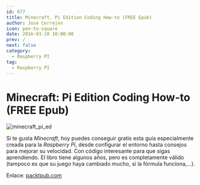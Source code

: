 ```yaml
---
id: 677
title: Minecraft. Pi Edition Coding How-to (FREE Epub)
author: Jose Cerrejon
icon: pen-to-square
date: 2016-03-10 10:00:00
prev: /
next: false
category:
  - Raspberry PI
tag:
  - Raspberry PI
---
```


# Minecraft: Pi Edition Coding How-to (FREE Epub)

![minecraft_pi_ed](/images/2016/03/minecraft_pi_ed.png)

Si te gusta *Minecraft*, hoy puedes conseguir gratis esta guía especialmente creada para la *Raspberry Pi*, desde configurar el entorno hasta consejos para mejorar su velocidad. Con código interesante para que sigas aprendiendo. El libro tiene algunos años, pero es completamente válido (tampoco es que su juego haya cambiado mucho, si la fórmula funciona,...).

Enlace:  [packtpub.com](https://www.packtpub.com/packt/offers/free-learning)